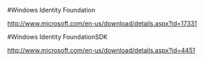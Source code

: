 ﻿#Windows Identity Foundation

http://www.microsoft.com/en-us/download/details.aspx?id=17331

#Windows Identity FoundationSDK

http://www.microsoft.com/en-us/download/details.aspx?id=4451

